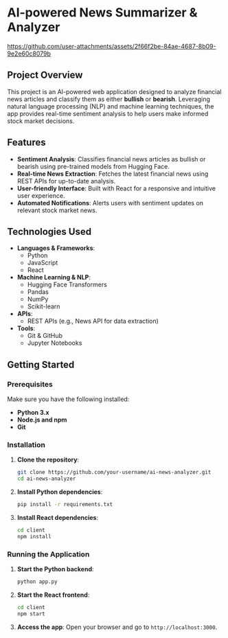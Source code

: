 # AI-powered News Summarizer & Analyzer


https://github.com/user-attachments/assets/2f66f2be-84ae-4687-8b09-9e2e60c8079b


## Project Overview
This project is an AI-powered web application designed to analyze financial news articles and classify them as either **bullish** or **bearish**. Leveraging natural language processing (NLP) and machine learning techniques, the app provides real-time sentiment analysis to help users make informed stock market decisions.

## Features
- **Sentiment Analysis**: Classifies financial news articles as bullish or bearish using pre-trained models from Hugging Face.
- **Real-time News Extraction**: Fetches the latest financial news using REST APIs for up-to-date analysis.
- **User-friendly Interface**: Built with React for a responsive and intuitive user experience.
- **Automated Notifications**: Alerts users with sentiment updates on relevant stock market news.

## Technologies Used
- **Languages & Frameworks**:
  - Python
  - JavaScript
  - React
- **Machine Learning & NLP**:
  - Hugging Face Transformers
  - Pandas
  - NumPy
  - Scikit-learn
- **APIs**:
  - REST APIs (e.g., News API for data extraction)
- **Tools**:
  - Git & GitHub
  - Jupyter Notebooks

## Getting Started

### Prerequisites
Make sure you have the following installed:
- **Python 3.x**
- **Node.js and npm**
- **Git**

### Installation
1. **Clone the repository**:
    ```bash
    git clone https://github.com/your-username/ai-news-analyzer.git
    cd ai-news-analyzer
    ```

2. **Install Python dependencies**:
    ```bash
    pip install -r requirements.txt
    ```

3. **Install React dependencies**:
    ```bash
    cd client
    npm install
    ```

### Running the Application
1. **Start the Python backend**:
    ```bash
    python app.py
    ```

2. **Start the React frontend**:
    ```bash
    cd client
    npm start
    ```

3. **Access the app**:
    Open your browser and go to `http://localhost:3000`.
